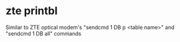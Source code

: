 # zte printbl
Similar to ZTE optical modem's "sendcmd 1 DB p &lt;table name>" and "sendcmd 1 DB all" commands
